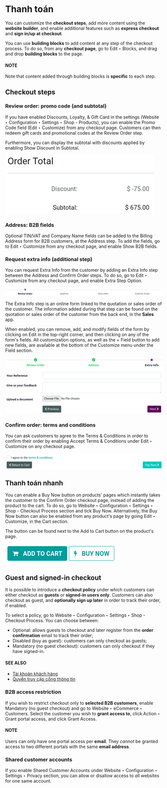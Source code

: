 # Thanh toán

You can customize the **checkout steps**, add more content using the **website builder**, and enable
additional features such as **express checkout** and **sign in/up at checkout**.

You can use **building blocks** to add content at any step of the checkout process. To do so, from
any **checkout page**, go to Edit ‣ Blocks, and drag and drop **building blocks**
to the page.

#### NOTE
Note that content added through building blocks is **specific** to each step.

## Checkout steps

### Review order: promo code (and subtotal)

If you have enabled Discounts, Loyalty, & Gift Card in the settings
(Website ‣ Configuration ‣ Settings ‣ Shop - Products), you can enable the
Promo Code field (Edit ‣ Customize) from any checkout page. Customers
can then redeem gift cards and promotional codes at the Review Order step.

Furthermore, you can display the subtotal with discounts applied by enabling Show
Discount in Subtotal.

![Subtotal discount](../../../_images/checkout-subtotal.png)

### Address: B2B fields

Optional TIN/VAT and Company Name fields can be added to the
Billing Address form for B2B customers, at the Address step. To add the
fields, go to Edit ‣ Customize from any checkout page, and enable
Show B2B fields.

### Request extra info (additional step)

You can request Extra Info from the customer by adding an Extra Info step
between the Address and Confirm Order steps. To do so, go to
Edit ‣ Customize from any checkout page, and enable Extra Step
Option.

![Checkout steps](../../../_images/checkout-steps.png)

The Extra Info step is an online form linked to the quotation or sales order of the
customer. The information added during that step can be found on the quotation or sales order of the
customer from the back end, in the **Sales** app.

When enabled, you can remove, add, and modify fields of the form by clicking on Edit in
the top-right corner, and then clicking on any of the form's fields. All customization options, as
well as the + Field button to add new fields, are available at the bottom of the
Customize menu under the Field section.

![Online form customization](../../../_images/checkout-form.png)

### Confirm order: terms and conditions

You can ask customers to agree to the Terms & Conditions in order to confirm their order
by enabling Accept Terms & Conditions under Edit ‣ Customize on any
checkout page.

![Điều khoản và điều kiện](../../../_images/checkout-terms.png)

## Thanh toán nhanh

You can enable a Buy Now button on products' pages which instantly takes the customer to
the Confirm Order checkout page, instead of adding the product to the cart. To do so, go
to Website ‣ Configuration ‣ Settings ‣ Shop - Checkout Process section and
tick Buy Now. Alternatively, the Buy Now button can also be enabled from any
product's page by going Edit ‣ Customize, in the Cart section.

The button can be found next to the Add to Cart button on the product's page.

![Buy now (express checkout) button](../../../_images/checkout-express.png)

<a id="checkout-sign"></a>

## Guest and signed-in checkout

It is possible to introduce a **checkout policy** under which customers can either checkout as
**guests** or **signed-in users only**. Customers can also checkout as guest, and **optionally sign
up later** in order to track their order, if enabled.

To select a policy, go to Website ‣ Configuration ‣ Settings ‣ Shop - Checkout
Process. You can choose between:

- Optional: allows guests to checkout and later register from the **order confirmation**
  email to track their order;
- Disabled (buy as guest): customers can only checkout as guests;
- Mandatory (no guest checkout): customers can only checkout if they have signed-in.

#### SEE ALSO
- [Tài khoản khách hàng](customer_accounts.md)
- [Quyền truy cập cổng thông tin](../../general/users/portal.md)

### B2B access restriction

If you wish to restrict checkout only to **selected B2B customers**, enable Mandatory (no
guest checkout) and go to Website ‣ eCommerce ‣ Customers. Select the customer
you wish to **grant access to**, click Action ‣ Grant portal access, and click
Grant Access.

#### NOTE
Users can only have one portal access per **email**. They *cannot* be granted access to two
different portals with the same **email address**.

### Shared customer accounts

If you enable Shared Customer Accounts under Website ‣ Configuration
‣ Settings ‣ Privacy section, you can allow or disallow access to *all* websites for one same
account.

